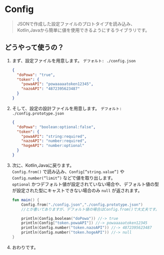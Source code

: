 # Config

> JSONで作成した設定ファイルのプロトタイプを読み込み、  
> Kotlin,Javaから簡単に値を使用できるようにするライブラリです。

## どうやって使うの？

1. まず、設定ファイルを用意します。 `デフォルト: ./config.json`

    ```json
    {
      "doPowa": "true",
      "token": {
        "powaAPI": "powaaaaatoken12345",
        "nazoAPI": "4872395623487"
      }
    }
    ```

2. そして、設定の設計ファイルを用意します。 `デフォルト: ./config.prototype.json`

    ```json
    {
      "doPowa": "boolean:optional:false",
      "token": {
        "powaAPI": "string:required",
        "nazoAPI": "number:required",
        "hogeAPI": "number:optional"
      }
    }
    ```

3. 次に、Kotlin,Javaに戻ります。  
   `Config.from()` で読み込み、`Config[”string.value”]` や `Config.number(”limit”)` などで値を取り出します。  
   `optional` かつデフォルト値が設定されていない場合や、デフォルト値の型が設定された型にキャストできない場合のみ `null` が返されます。

    ```kotlin
    fun main() {
    	Config.from("./config.json","./config.prototype.json")
    	//とか書いてありますが、デフォルト値の場合はConfig.from()で大丈夫です。
    
    	println(Config.boolean("doPowa")) //-> true
    	println(Config["token.powaAPI"]) //-> powaaaaatoken12345
    	println(Config.number("token.nazoAPI")) //-> 4872395623487
    	println(Config.number("token.hogeAPI")) //-> null
    }
    ```

4. おわりです。